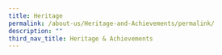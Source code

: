 ```yaml
---
title: Heritage
permalink: /about-us/Heritage-and-Achievements/permalink/
description: ""
third_nav_title: Heritage & Achievements
---
```


